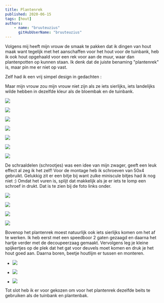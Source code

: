 ```yaml
---
title: Plantenrek
published: 2020-06-15
tags: [hout]
authors: 
    - name: "bruuteuzius"
      gitHubUserName: "bruuteuzius"
---
```


Volgens mij heeft mijn vrouw de smaak te pakken dat ik dingen van hout maak want tegelijk met het aanschaffen voor het hout voor de tuinbank, heb ik ook hout opgehaald voor een rek voor aan de muur, waar dan plantenpotten op kunnen staan. Ik denk dat de juiste benaming "plantenrek" is, maar pin me er niet op vast.

Zelf had ik een vrij simpel design in gedachten :

Maar mijn vrouw zou mijn vrouw niet zijn als ze iets sierlijks, iets landelijks wilde hebben in dezelfde kleur als de bloembak en de tuinbank.

![](media/img_20200530_111131.jpg)

![](media/img_20200530_112920.jpg)

![](media/img_20200530_134800.jpg)

![](media/img_20200530_134845.jpg)

![](media/img_20200530_135331.jpg)

![](media/img_20200530_141939.jpg)

![](media/img_20200530_151114.jpg)

De schraaldelen (schrootjes) was een idee van mijn zwager, geeft een leuk effect al zeg ik het zelf! Voor de montage heb ik schroeven van 50x4 gebruikt. Gelukkig zit er een bitje bij want zulke miniscule bitjes had ik nog niet :) Omdat het vuren is, splijt dat makkelijk als je er iets te lomp een schroef in drukt. Dat is te zien bij de foto links onder.

![](media/img_20200530_155221.jpg)

![](media/img_20200530_155644.jpg)

![](media/img_20200530_155713.jpg)

![](media/img_20200530_155837.jpg)

Bovenop het plantenrek moest natuurlijk ook iets sierlijks komen om het af te werken. Ik heb eerst met een speedboor 2 gaten gezaagd en daarna het hartje verder met de decoupeerzaag gemaakt. Vervolgens leg je kleine spijkertjes op de plek dat het gat voor deuvels moet komen en druk je het hout goed aan. Daarna boren, beetje houtlijm er tussen en monteren.

- ![](media/img_20200530_155944.jpg)
    
- ![](media/img_20200530_120932.jpg)
    
- ![](media/img_20200530_163504.jpg)
    

Tot slot heb ik er voor gekozen om voor het plantenrek dezelfde beits te gebruiken als de tuinbank en plantenbak.
